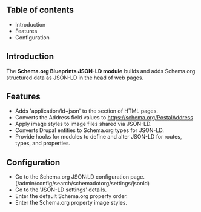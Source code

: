 Table of contents
-----------------

* Introduction
* Features
* Configuration


Introduction
------------

The **Schema.org Blueprints JSON-LD module** builds and adds Schema.org structured 
data as JSON-LD in the head of web pages.


Features
--------

- Adds 'application/ld+json' to the <head> section of HTML pages.
- Converts the Address field values to https://schema.org/PostalAddress
- Apply image styles to image files shared via JSON-LD.
- Converts Drupal entities to Schema.org types for JSON-LD.
- Provide hooks for modules to define and alter JSON-LD for routes, 
  types, and properties.


Configuration
-------------

- Go to the Schema.org JSON:LD configuration page.
  (/admin/config/search/schemadotorg/settings/jsonld)
- Go to the 'JSON-LD settings' details.
- Enter the default Schema.org property order.
- Enter the Schema.org property image styles.
